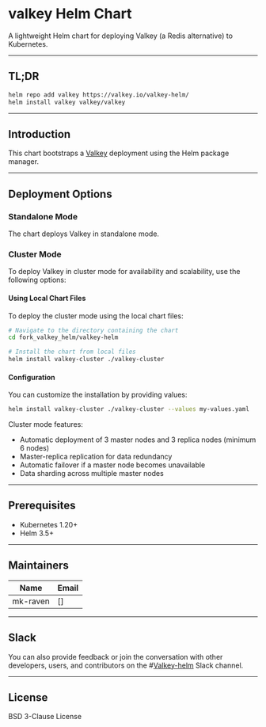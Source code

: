 # valkey Helm Chart

A lightweight Helm chart for deploying Valkey (a Redis alternative) to Kubernetes.

---

## TL;DR

```bash
helm repo add valkey https://valkey.io/valkey-helm/
helm install valkey valkey/valkey
```

---

## Introduction

This chart bootstraps a [Valkey](https://valkey.io) deployment using the Helm package manager.

---
## Deployment Options

### Standalone Mode
The chart deploys Valkey in standalone mode.

### Cluster Mode
To deploy Valkey in cluster mode for availability and scalability, use the following options:

#### Using Local Chart Files
To deploy the cluster mode using the local chart files:

```bash
# Navigate to the directory containing the chart
cd fork_valkey_helm/valkey-helm

# Install the chart from local files
helm install valkey-cluster ./valkey-cluster
```

#### Configuration
You can customize the installation by providing values:

```bash
helm install valkey-cluster ./valkey-cluster --values my-values.yaml
```

Cluster mode features:
- Automatic deployment of 3 master nodes and 3 replica nodes (minimum 6 nodes)
- Master-replica replication for data redundancy
- Automatic failover if a master node becomes unavailable
- Data sharding across multiple master nodes

---

## Prerequisites

* Kubernetes 1.20+
* Helm 3.5+

---

## Maintainers

| Name     | Email         |
| -------- | ------------- |
| mk-raven | \[] |

---

## Slack
You can also provide feedback or join the conversation with other developers, users, and contributors on the #[Valkey-helm](https://valkey-oss-developer.slack.com/archives/C09JZ6N2AAV) Slack channel. 

---
## License

BSD 3-Clause License
